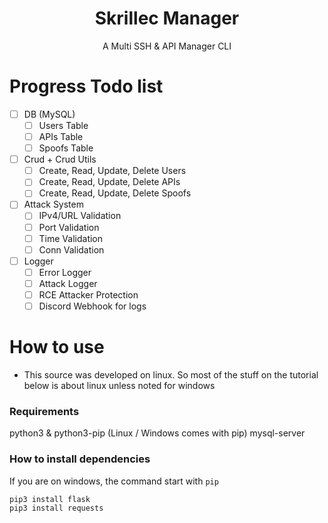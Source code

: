 <div align="center">
<h1>Skrillec Manager</h1>
</div>

<div align="center">
<p>A Multi SSH & API Manager CLI</p>
</div>

# Progress Todo list
- [ ] DB (MySQL)
    - [ ] Users Table
    - [ ] APIs Table
    - [ ] Spoofs Table
- [ ] Crud + Crud Utils
    - [ ] Create, Read, Update, Delete Users
    - [ ] Create, Read, Update, Delete APIs
    - [ ] Create, Read, Update, Delete Spoofs
- [ ] Attack System
    - [ ] IPv4/URL Validation
    - [ ] Port Validation
    - [ ] Time Validation
    - [ ] Conn Validation
- [ ] Logger
    - [ ] Error Logger
    - [ ] Attack Logger
    - [ ] RCE Attacker Protection
    - [ ] Discord Webhook for logs

# How to use
* This source was developed on linux. So most of the stuff on the tutorial below is about linux unless noted for windows
### Requirements 

python3 & python3-pip (Linux / Windows comes with pip)
mysql-server

### How to install dependencies 
If you are on windows, the command start with `pip`
```
pip3 install flask
pip3 install requests
```
